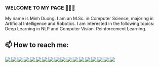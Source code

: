### WELCOME TO MY PAGE 👋👋👋
My name is Minh Duong. I am an M.Sc. in Computer Science, majoring in Artificial Intelligence and Robotics. I am interested in the following topics: Deep Learning in NLP and Computer Vision. Reinforcement Learning.<br>
## 📫 How to reach me: 







<a href="https://github.com/uvipen/QuickDraw/">
  <!-- Change the `github-readme-stats.anuraghazra1.vercel.app` to `github-readme-stats.vercel.app`  -->
  <img align="center" src="https://github-readme-stats.anuraghazra1.vercel.app/api/pin/?username=uvipen&repo=QuickDraw&theme=radical" />
</a>    
<a href="https://github.com/uvipen/ASCII-generator/">
  <!-- Change the `github-readme-stats.anuraghazra1.vercel.app` to `github-readme-stats.vercel.app`  -->
  <img align="center" src="https://github-readme-stats.anuraghazra1.vercel.app/api/pin/?username=uvipen&repo=ASCII-generator&theme=merko" />
</a>

<a href="https://github.com/uvipen/Super-mario-bros-A3C-pytorch/">
  <!-- Change the `github-readme-stats.anuraghazra1.vercel.app` to `github-readme-stats.vercel.app`  -->
  <img align="center" src="https://github-readme-stats.anuraghazra1.vercel.app/api/pin/?username=uvipen&repo=Super-mario-bros-A3C-pytorch&theme=gruvbox" />
</a>    
<a href="https://github.com/uvipen/Super-mario-bros-PPO-pytorch/">
  <!-- Change the `github-readme-stats.anuraghazra1.vercel.app` to `github-readme-stats.vercel.app`  -->
  <img align="center" src="https://github-readme-stats.anuraghazra1.vercel.app/api/pin/?username=uvipen&repo=Super-mario-bros-PPO-pytorch&theme=dark" />
</a>

<a href="https://github.com/uvipen/Flappy-bird-deep-Q-learning-pytorch/">
  <!-- Change the `github-readme-stats.anuraghazra1.vercel.app` to `github-readme-stats.vercel.app`  -->
  <img align="center" src="https://github-readme-stats.anuraghazra1.vercel.app/api/pin/?username=uvipen&repo=Flappy-bird-deep-Q-learning-pytorch&theme=onedark" />
</a>    
<a href="https://github.com/uvipen/Tetris-deep-Q-learning-pytorch/">
  <!-- Change the `github-readme-stats.anuraghazra1.vercel.app` to `github-readme-stats.vercel.app`  -->
  <img align="center" src="https://github-readme-stats.anuraghazra1.vercel.app/api/pin/?username=uvipen&repo=Tetris-deep-Q-learning-pytorch&theme=cobalt" />
</a>

<a href="https://github.com/uvipen/AirGesture/">
  <!-- Change the `github-readme-stats.anuraghazra1.vercel.app` to `github-readme-stats.vercel.app`  -->
  <img align="center" src="https://github-readme-stats.anuraghazra1.vercel.app/api/pin/?username=uvipen&repo=AirGesture&theme=synthwave" />
</a>    
<a href="https://github.com/uvipen/Yolo-v2-pytorch/">
  <!-- Change the `github-readme-stats.anuraghazra1.vercel.app` to `github-readme-stats.vercel.app`  -->
  <img align="center" src="https://github-readme-stats.anuraghazra1.vercel.app/api/pin/?username=uvipen&repo=Yolo-v2-pytorch&theme=highcontrast" />
</a>

<a href="https://github.com/uvipen/Hierarchical-attention-networks-pytorch/">
  <!-- Change the `github-readme-stats.anuraghazra1.vercel.app` to `github-readme-stats.vercel.app`  -->
  <img align="center" src="https://github-readme-stats.anuraghazra1.vercel.app/api/pin/?username=uvipen&repo=Hierarchical-attention-networks-pytorch&theme=dracula" />
</a>    
<a href="https://github.com/uvipen/Photomosaic-generator/">
  <!-- Change the `github-readme-stats.anuraghazra1.vercel.app` to `github-readme-stats.vercel.app`  -->
  <img align="center" src="https://github-readme-stats.anuraghazra1.vercel.app/api/pin/?username=uvipen&repo=Photomosaic-generator&theme=radical" />
</a>

<a href="https://github.com/uvipen/Street-fighter-A3C-ICM-pytorch/">
  <!-- Change the `github-readme-stats.anuraghazra1.vercel.app` to `github-readme-stats.vercel.app`  -->
  <img align="center" src="https://github-readme-stats.anuraghazra1.vercel.app/api/pin/?username=uvipen&repo=Street-fighter-A3C-ICM-pytorch&theme=merko" />
</a>    
<a href="https://github.com/uvipen/SSD-pytorch/">
  <!-- Change the `github-readme-stats.anuraghazra1.vercel.app` to `github-readme-stats.vercel.app`  -->
  <img align="center" src="https://github-readme-stats.anuraghazra1.vercel.app/api/pin/?username=uvipen&repo=SSD-pytorch&theme=gruvbox" />
</a>

<a href="https://github.com/uvipen/Contra-PPO-pytorch/">
  <!-- Change the `github-readme-stats.anuraghazra1.vercel.app` to `github-readme-stats.vercel.app`  -->
  <img align="center" src="https://github-readme-stats.anuraghazra1.vercel.app/api/pin/?username=uvipen&repo=Contra-PPO-pytorch&theme=dark" />
</a>    
<a href="https://github.com/uvipen/Deeplab-pytorch/">
  <!-- Change the `github-readme-stats.anuraghazra1.vercel.app` to `github-readme-stats.vercel.app`  -->
  <img align="center" src="https://github-readme-stats.anuraghazra1.vercel.app/api/pin/?username=uvipen&repo=Deeplab-pytorch&theme=onedark" />
</a>

<a href="https://github.com/uvipen/Character-level-cnn-pytorch/">
  <!-- Change the `github-readme-stats.anuraghazra1.vercel.app` to `github-readme-stats.vercel.app`  -->
  <img align="center" src="https://github-readme-stats.anuraghazra1.vercel.app/api/pin/?username=uvipen&repo=Character-level-cnn-pytorch&theme=cobalt" />
</a>    
<a href="https://github.com/uvipen/Character-level-cnn-tensorflow/">
  <!-- Change the `github-readme-stats.anuraghazra1.vercel.app` to `github-readme-stats.vercel.app`  -->
  <img align="center" src="https://github-readme-stats.anuraghazra1.vercel.app/api/pin/?username=uvipen&repo=Character-level-cnn-tensorflow&theme=synthwave" />
</a>

<a href="https://github.com/uvipen/Very-deep-cnn-pytorch/">
  <!-- Change the `github-readme-stats.anuraghazra1.vercel.app` to `github-readme-stats.vercel.app`  -->
  <img align="center" src="https://github-readme-stats.anuraghazra1.vercel.app/api/pin/?username=uvipen&repo=Very-deep-cnn-pytorch&theme=highcontrast" />
</a>    
<a href="https://github.com/uvipen/Very-deep-cnn-tensorflow/">
  <!-- Change the `github-readme-stats.anuraghazra1.vercel.app` to `github-readme-stats.vercel.app`  -->
  <img align="center" src="https://github-readme-stats.anuraghazra1.vercel.app/api/pin/?username=uvipen&repo=Very-deep-cnn-tensorflow&theme=dracula" />
</a>

